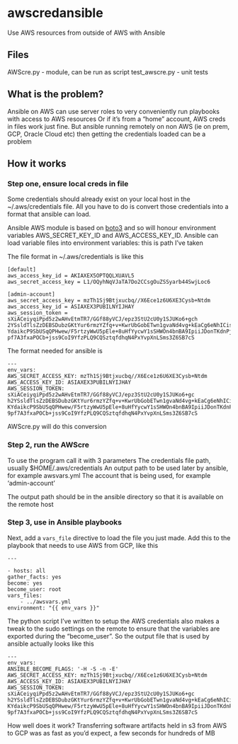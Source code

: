 # awscredansible
Use AWS resources from outside of AWS with Ansible

## Files
AWScre.py      - module, can be run as script
test_awscre.py - unit tests

## What is the problem?
Ansible on AWS can use server roles to very conveniently run playbooks with access to AWS resources
Or if it’s from a “home” account, AWS creds in files work just fine.
But ansible running remotely on non AWS (ie on prem, GCP, Oracle Cloud etc) then getting the credentials loaded can be a problem

## How it works
### Step one, ensure local creds in file
Some credentials should already exist on your local host in the ~/.aws/credentials file.  All you have to do is convert those credentials into a format that ansible can load.

Ansible AWS module is based on [boto3][1] and so will honour environment variables AWS_SECRET_KEY_ID and AWS_ACCESS_KEY_ID.  Ansible can load variable files into environment variables: this  is path I’ve taken

The file format in ~/.aws/credentials is like this

    [default]
    aws_access_key_id = AKIAXEX5OPTQQLXUAVL5
    aws_secret_access_key = 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

    [admin-account]
    aws_secret_access_key = mzTh1Sj9Btjxucbq//X6Ece1z6U6XE3Cysb+Ntdm
    aws_access_key_id = ASIAXEX3PUBILNYIJHAY
    aws_session_token = sXiACeiyqiPpd5z2wAHvEtmTR7/GGf88yVCJ/epz3StU2cU0y1SJUKo6+gch
    2YSsldTlsZzDEBSDubzGKtYur6rmzYZfq+v+KwrUbGobETwn1gvaNd4vg+kEaCg6eNhICisCMRHjrLfK
    YdaikcP9SbUSqQPHwew/F5rtzyWwU5pEle+8uHfYycwY1sSHWOn4bnBA9IpiiJDonTKdnPjWdwuep2E9
    pf7A3fxaPOCb+jss9CoI9YfzPLQ9CQSztqfdhqN4PxYvpXnLSms3Z6SB7cS


The format needed for ansible is

    ---
    env_vars:
    AWS_SECRET_ACCESS_KEY: mzTh1Sj9Btjxucbq//X6Ece1z6U6XE3Cysb+Ntdm
    AWS_ACCESS_KEY_ID: ASIAXEX3PUBILNYIJHAY
    AWS_SESSION_TOKEN: sXiACeiyqiPpd5z2wAHvEtmTR7/GGf88yVCJ/epz3StU2cU0y1SJUKo6+gc
    h2YSsldTlsZzDEBSDubzGKtYur6rmzYZfq+v+KwrUbGobETwn1gvaNd4vg+kEaCg6eNhICisCMRHjrLf
    KYdaikcP9SbUSqQPHwew/F5rtzyWwU5pEle+8uHfYycwY1sSHWOn4bnBA9IpiiJDonTKdnPjWdwuep2E
    9pf7A3fxaPOCb+jss9CoI9YfzPLQ9CQSztqfdhqN4PxYvpXnLSms3Z6SB7cS



AWScre.py will do this conversion

### Step 2, run the AWScre
To use the program call it  with 3 parameters
The credentials file path, usually $HOME/.aws/credentials
An output path to be used later by ansible, for example awsvars.yml
The account that is being used, for example ‘admin-account’

The output path should be in the ansible directory so that it is available on the remote host

### Step 3, use in Ansible playbooks
Next, add a ``vars_file`` directive to load the file you just made.  Add this to the playbook that needs to use AWS from GCP, like this

    ---

    - hosts: all
    gather_facts: yes
    become: yes
    become_user: root
    vars_files:
        - ../awsvars.yml
    environment: "{{ env_vars }}"

The python script I’ve written to setup the AWS credentials also makes a tweak to the sudo settings on the remote to ensure that the variables are exported during the “become_user”.  So the output file that is used by ansible actually looks like this

    ---
    env_vars:
    ANSIBLE_BECOME_FLAGS: '-H -S -n -E'
    AWS_SECRET_ACCESS_KEY: mzTh1Sj9Btjxucbq//X6Ece1z6U6XE3Cysb+Ntdm
    AWS_ACCESS_KEY_ID: ASIAXEX3PUBILNYIJHAY
    AWS_SESSION_TOKEN: sXiACeiyqiPpd5z2wAHvEtmTR7/GGf88yVCJ/epz3StU2cU0y1SJUKo6+gc
    h2YSsldTlsZzDEBSDubzGKtYur6rmzYZfq+v+KwrUbGobETwn1gvaNd4vg+kEaCg6eNhICisCMRHjrLf
    KYdaikcP9SbUSqQPHwew/F5rtzyWwU5pEle+8uHfYycwY1sSHWOn4bnBA9IpiiJDonTKdnPjWdwuep2E
    9pf7A3fxaPOCb+jss9CoI9YfzPLQ9CQSztqfdhqN4PxYvpXnLSms3Z6SB7cS


How well does it work?  Transferring software artifacts held in s3 from AWS to GCP was as fast as you’d expect, a few seconds for hundreds of MB

[1]: https://aws.amazon.com/sdk-for-python/
